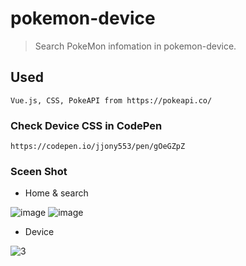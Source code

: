 # pokemon-device
> Search PokeMon infomation in pokemon-device.

## Used
```
Vue.js, CSS, PokeAPI from https://pokeapi.co/
```

### Check Device CSS in CodePen
```
https://codepen.io/jjony553/pen/gOeGZpZ
```

### Sceen Shot
- Home & search

![image](https://user-images.githubusercontent.com/55618626/182142660-e037fec9-1499-4186-9127-004200fc2e48.png)
![image](https://user-images.githubusercontent.com/55618626/182142684-0ac2bf52-ec02-403f-8bfb-97d05ee7c3d9.png)


- Device

![3](https://user-images.githubusercontent.com/55618626/182143236-e78690c6-ea7c-4f11-a914-c659173ae0ba.png)

